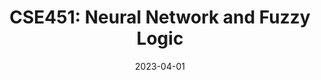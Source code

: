 ---
title: "CSE451: Neural Network and Fuzzy Logic"
collection: teaching
type: "Fall'23"
#permalink: /teaching/2014-spring-teaching-1
venue: "Premier University, Department of Computer Science & Engineering"
date: 2023-04-01
location: "Chittagong, Bangladesh"
---